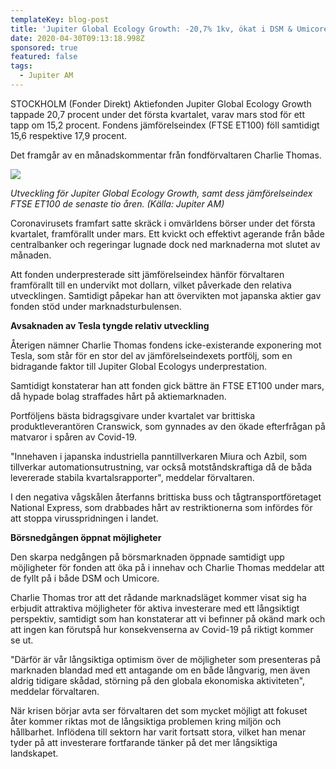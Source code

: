 ```yaml
---
templateKey: blog-post
title: 'Jupiter Global Ecology Growth: -20,7% 1kv, ökat i DSM & Umicore'
date: 2020-04-30T09:13:18.998Z
sponsored: true
featured: false
tags:
  - Jupiter AM
---
```

STOCKHOLM (Fonder Direkt) Aktiefonden Jupiter Global Ecology Growth tappade 20,7 procent under det första kvartalet, varav mars stod för ett tapp om 15,2 procent. Fondens jämförelseindex (FTSE ET100) föll samtidigt 15,6 respektive 17,9 procent.

Det framgår av en månadskommentar från fondförvaltaren Charlie Thomas.

![](/img/gl-ecoo.png)

*Utveckling för Jupiter Global Ecology Growth, samt dess jämförelseindex FTSE ET100 de senaste tio åren. (Källa: Jupiter AM)*

Coronavirusets framfart satte skräck i omvärldens börser under det första kvartalet, framförallt under mars. Ett kvickt och effektivt agerande från både centralbanker och regeringar lugnade dock ned marknaderna mot slutet av månaden.

Att fonden underpresterade sitt jämförelseindex hänför förvaltaren framförallt till en undervikt mot dollarn, vilket påverkade den relativa utvecklingen. Samtidigt påpekar han att övervikten mot japanska aktier gav fonden stöd under marknadsturbulensen.

**Avsaknaden av Tesla tyngde relativ utveckling**

Återigen nämner Charlie Thomas fondens icke-existerande exponering mot Tesla, som står för en stor del av jämförelseindexets portfölj, som en bidragande faktor till Jupiter Global Ecologys underprestation.

Samtidigt konstaterar han att fonden gick bättre än FTSE ET100 under mars, då hypade bolag straffades hårt på aktiemarknaden.

Portföljens bästa bidragsgivare under kvartalet var brittiska produktleverantören Cranswick, som gynnades av den ökade efterfrågan på matvaror i spåren av Covid-19.

"Innehaven i japanska industriella panntillverkaren Miura och Azbil, som tillverkar automationsutrustning, var också motståndskraftiga då de båda levererade stabila kvartalsrapporter", meddelar förvaltaren.

I den negativa vågskålen återfanns brittiska buss och tågtransportföretaget National Express, som drabbades hårt av restriktionerna som infördes för att stoppa virusspridningen i landet.

**Börsnedgången öppnat möjligheter**

Den skarpa nedgången på börsmarknaden öppnade samtidigt upp möjligheter för fonden att öka på i innehav och Charlie Thomas meddelar att de fyllt på i både DSM och Umicore.

Charlie Thomas tror att det rådande marknadsläget kommer visat sig ha erbjudit attraktiva möjligheter för aktiva investerare med ett långsiktigt perspektiv, samtidigt som han konstaterar att vi befinner på okänd mark och att ingen kan förutspå hur konsekvenserna av Covid-19 på riktigt kommer se ut.

"Därför är vår långsiktiga optimism över de möjligheter som presenteras på marknaden blandad med ett antagande om en både långvarig, men även aldrig tidigare skådad, störning på den globala ekonomiska aktiviteten", meddelar förvaltaren.

När krisen börjar avta ser förvaltaren det som mycket möjligt att fokuset åter kommer riktas mot de långsiktiga problemen kring miljön och hållbarhet. Inflödena till sektorn har varit fortsatt stora, vilket han menar tyder på att investerare fortfarande tänker på det mer långsiktiga landskapet.